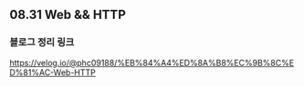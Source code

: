 ## 08.31 Web && HTTP

### 블로그 정리 링크
https://velog.io/@phc09188/%EB%84%A4%ED%8A%B8%EC%9B%8C%ED%81%AC-Web-HTTP